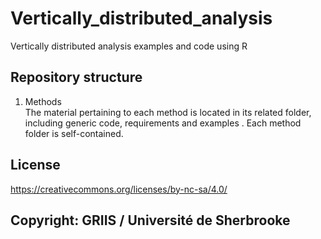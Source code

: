 # Vertically_distributed_analysis
Vertically distributed analysis examples and code using R

## Repository structure

1. Methods  
The material pertaining to each method is located in its related folder, including generic code, requirements and examples  .
Each method folder is self-contained.

## License

https://creativecommons.org/licenses/by-nc-sa/4.0/

## Copyright: GRIIS / Université de Sherbrooke
